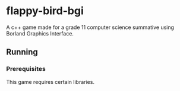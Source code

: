 # flappy-bird-bgi
A c++ game made for a grade 11 computer science summative using Borland Graphics Interface.

## Running
### Prerequisites
This game requires certain libraries.

